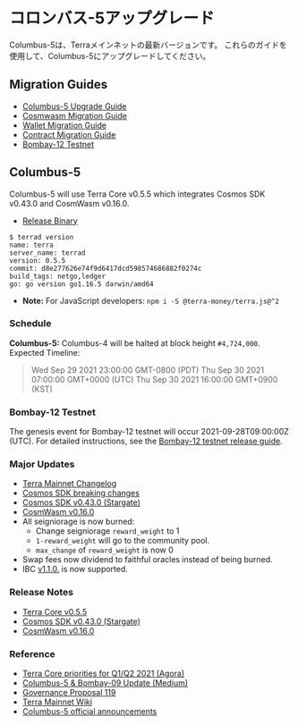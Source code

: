 # コロンバス-5アップグレード

Columbus-5は、Terraメインネットの最新バージョンです。 これらのガイドを使用して、Columbus-5にアップグレードしてください。

## Migration Guides

- [Columbus-5 Upgrade Guide](https://github.com/terra-money/mainnet/wiki/Columbus-5-Upgrade-Instructions)
- [Cosmwasm Migration Guide](https://github.com/CosmWasm/cosmwasm/blob/main/MIGRATING.md)
- [Wallet Migration Guide](https://github.com/terra-money/mainnet/wiki/Columbus-5-Wallet-Migration-Guide)
- [Contract Migration Guide](https://github.com/terra-money/mainnet/wiki/Columbus-5-Contract-Migration-Guide)
- [Bombay-12 Testnet](https://github.com/terra-money/testnet/tree/master/bombay-12)

## Columbus-5

Columbus-5 will use Terra Core v0.5.5 which integrates Cosmos SDK v0.43.0 and CosmWasm v0.16.0.

- [Release Binary](https://github.com/terra-money/core/releases/tag/v0.5.5)

```
$ terrad version
name: terra
server_name: terrad
version: 0.5.5
commit: d8e277626e74f9d6417dcd598574686882f0274c
build_tags: netgo,ledger
go: go version go1.16.5 darwin/amd64
```

- **Note:** For JavaScript developers: `npm i -S @terra-money/terra.js@^2`

### Schedule
**Columbus-5:** Columbus-4 will be halted at block height `#4,724,000`.  
Expected Timeline:

>Wed Sep 29 2021 23:00:00 GMT-0800 (PDT)
Thu Sep 30 2021 07:00:00 GMT+0000 (UTC)
Thu Sep 30 2021 16:00:00 GMT+0900 (KST)

### Bombay-12 Testnet

The genesis event for Bombay-12 testnet will occur 2021-09-28T09:00:00Z (UTC).
For detailed instructions, see the [Bombay-12 testnet release guide](https://github.com/terra-money/testnet/tree/master/bombay-12).

### Major Updates

- [Terra Mainnet Changelog](https://github.com/terra-money/core/blob/main/CHANGELOG.md)
- [Cosmos SDK breaking changes](https://docs.cosmos.network/master/migrations/rest.html)
- [Cosmos SDK v0.43.0 (Stargate)](https://github.com/cosmos/cosmos-sdk/releases/tag/v0.43.0)
- [CosmWasm v0.16.0](https://github.com/CosmWasm/cosmwasm/releases/tag/v0.16.0)
- All seigniorage is now burned:
  - Change seigniorage `reward_weight` to 1
  - `1-reward_weight` will go to the community pool.
  - `max_change` of `reward_weight` is now 0
- Swap fees now dividend to faithful oracles instead of being burned.
- IBC [v1.1.0.](https://github.com/cosmos/ibc-go/releases/tag/v1.1.0) is now supported.

### Release Notes

- [Terra Core v0.5.5](https://github.com/terra-money/core/releases/tag/v0.5.5)  
- [Cosmos SDK v0.43.0 (Stargate)](https://github.com/cosmos/cosmos-sdk/releases/tag/v0.43.0)  
- [CosmWasm v0.16.0](https://github.com/CosmWasm/cosmwasm/releases/tag/v0.16.0)  

### Reference

- [Terra Core priorities for Q1/Q2 2021 (Agora)](https://agora.terra.money/t/terra-core-priorities-for-q1-q2-2021/388)
- [Columbus-5 & Bombay-09 Update (Medium)](https://medium.com/terra-money/columbus-5-bombay-09-update-4fdf94da0fe6)
- [Governance Proposal 119](https://station.terra.money/proposal/119)
- [Terra Mainnet Wiki](https://github.com/terra-money/mainnet/wiki)
- [Columbus-5 official announcements](https://github.com/terra-money/mainnet/wiki/Columbus-5-Official-Announcements)
